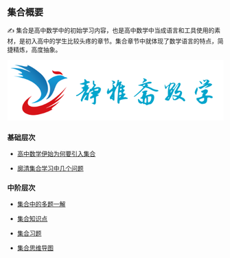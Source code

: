 ## 集合概要 <!-- {docsify-ignore} -->

:writing_hand: 集合是高中数学中的初始学习内容，也是高中数学中当成语言和工具使用的素材，是初入高中的学生比较头疼的章节。集合章节中就体现了数学语言的特点，简捷精炼，高度抽象。

![](_media/992978-20211106200653478-1467596437.png)

###   基础层次

* [高中数学伊始为何要引入集合](https://www.cnblogs.com/wanghai0666/p/13489188.html)

* [廓清集合学习中几个问题](http://www.cnblogs.com/wanghai0666/p/7327638.html)

###   中阶层次

*  [集合中的多题一解](https://www.cnblogs.com/wanghai0666/p/17690959.html)

*  [集合知识点](http://www.cnblogs.com/wanghai0666/p/7171155.html)

*  [集合习题](http://www.cnblogs.com/wanghai0666/p/6782025.html)

*  [集合思维导图](https://www.cnblogs.com/wanghai0666/p/13531833.html)
